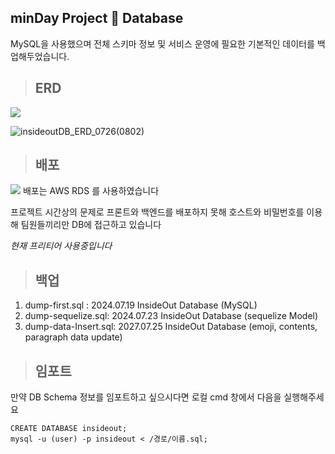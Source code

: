 ## minDay Project :green_book: Database

MySQL을 사용했으며 전체 스키마 정보 및 서비스 운영에 필요한 기본적인 데이터를 백업해두었습니다. 


> ## ERD
<img src="https://img.shields.io/badge/mysql-4479A1?style=for-the-badge&logo=mysql&logoColor=white"> 


![insideoutDB_ERD_0726(0802)](https://github.com/user-attachments/assets/612cab5e-599a-4c3e-86d7-9ef91c737b3e)


> ## 배포
<img src="https://img.shields.io/badge/AWS RDS-527FFF?style=for-the-badge&logo=amazonrds&logoColor=white">
배포는 AWS RDS 를 사용하였습니다

프로젝트 시간상의 문제로 프론트와 백엔드를 배포하지 못해 호스트와 비밀번호를 이용해 팀원들끼리만 DB에 접근하고 있습니다

_현재 프리티어 사용중입니다_


> ## 백업

1. dump-first.sql : 2024.07.19 InsideOut Database (MySQL)
2. dump-sequelize.sql: 2024.07.23 InsideOut Database (sequelize Model)
3. dump-data-Insert.sql: 2027.07.25 InsideOut Database (emoji, contents, paragraph data update)

> ## 임포트
만약 DB Schema 정보를 임포트하고 싶으시다면 로컬 cmd 창에서 다음을 실행해주세요


    CREATE DATABASE insideout; 
    mysql -u (user) -p insideout < /경로/이름.sql;
 



